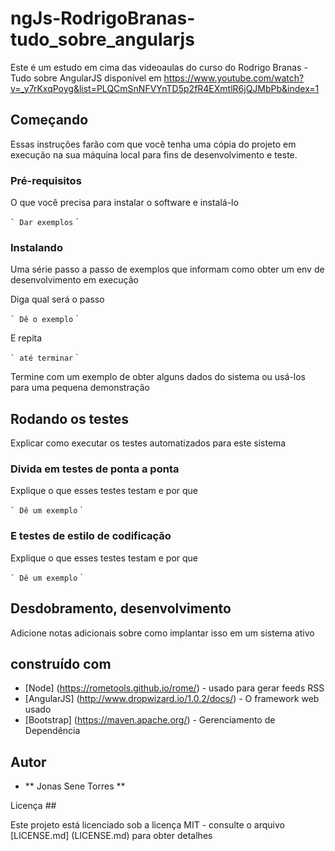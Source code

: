 # ngJs-RodrigoBranas-tudo_sobre_angularjs

Este é um estudo em cima das videoaulas do curso do Rodrigo Branas  - Tudo sobre AngularJS disponível em https://www.youtube.com/watch?v=_y7rKxqPoyg&list=PLQCmSnNFVYnTD5p2fR4EXmtlR6jQJMbPb&index=1

## Começando

Essas instruções farão com que você tenha uma cópia do projeto em execução na sua máquina local para fins de desenvolvimento e teste.

### Pré-requisitos

O que você precisa para instalar o software e instalá-lo

`` `
Dar exemplos
`` `

### Instalando

Uma série passo a passo de exemplos que informam como obter um env de desenvolvimento em execução

Diga qual será o passo

`` `
Dê o exemplo
`` `

E repita

`` `
até terminar
`` `

Termine com um exemplo de obter alguns dados do sistema ou usá-los para uma pequena demonstração

## Rodando os testes

Explicar como executar os testes automatizados para este sistema

### Divida em testes de ponta a ponta

Explique o que esses testes testam e por que

`` `
Dê um exemplo
`` `

### E testes de estilo de codificação

Explique o que esses testes testam e por que

`` `
Dê um exemplo
`` `

## Desdobramento, desenvolvimento

Adicione notas adicionais sobre como implantar isso em um sistema ativo

## construído com

* [Node] (https://rometools.github.io/rome/) - usado para gerar feeds RSS
* [AngularJS] (http://www.dropwizard.io/1.0.2/docs/) - O framework web usado
* [Bootstrap] (https://maven.apache.org/) - Gerenciamento de Dependência


<!--
## Plugins do npm

* [] (http://www.dropwizard.io/1.0.2/docs/) - O framework web usado
* [] (https://maven.apache.org/) - Gerenciamento de Dependência
* [] (https://rometools.github.io/rome/) - usado para gerar feeds RSS
-->

<!--
## Contribuindo

Leia [CONTRIBUTING.md] (https://gist.github.com/PurpleBooth/b24679402957c63ec426) para obter detalhes sobre nosso código de conduta e sobre o processo de envio de solicitações de recebimento para nós.

## Versioning

Nós usamos [SemVer] (http://semver.org/) para controle de versão. Para as versões disponíveis, veja as [tags neste repositório] (https://github.com/your/project/tags).

-->
## Autor

* ** Jonas Sene Torres **  <!-- - * Trabalho inicial * - [PurpleBooth] (https://github.com/PurpleBooth) -->

<!--
Veja também a lista de [contribuidores] (https://github.com/your/project/contributors) que participaram deste projeto.
-->
Licença ##

Este projeto está licenciado sob a licença MIT - consulte o arquivo [LICENSE.md] (LICENSE.md) para obter detalhes

<!--
## Agradecimentos

* Dica de chapéu para qualquer pessoa cujo código foi usado
* Inspiração
* etc
-->